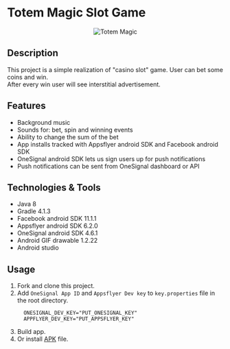 # Totem Magic Slot Game
<p align="center">
<img src="https://user-images.githubusercontent.com/85931447/140210362-1b5152a7-2a73-4a32-b14e-7d517f26b23c.jpg" alt="Totem Magic">
</p>

## Description
This project is a simple realization of "casino slot" game. User can bet some coins and win.<br/>
After every win user will see interstitial advertisement.

## Features
- Background music
- Sounds for: bet, spin and winning events
- Ability to change the sum of the bet
- App installs tracked with Appsflyer android SDK and Facebook android SDK
- OneSignal android SDK lets us sign users up for push notifications
- Push notifications can be sent from OneSignal dashboard or API

## Technologies & Tools
- Java 8
- Gradle 4.1.3
- Facebook android SDK 11.1.1
- Appsflyer android SDK 6.2.0
- OneSignal android SDK 4.6.1
- Android GIF drawable 1.2.22
- Android studio

## Usage

1. Fork and clone this project.
2. Add `OneSignal App ID` and `Appsflyer Dev key` to `key.properties` file in the root directory.
      ```properties
        ONESIGNAL_DEV_KEY="PUT_ONESIGNAL_KEY"
        APPFLYER_DEV_KEY="PUT_APPSFLYER_KEY"
      ```
3. Build app.
4. Or install <a target="_blank" href="https://drive.google.com/file/d/1boQoxMDpiFqb4nFW9c8gG0ZSmDLhC2nr/view?usp=sharing">APK</a> file.
